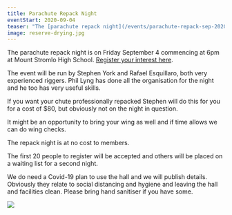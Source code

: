 ```yaml
---
title: Parachute Repack Night
eventStart: 2020-09-04
teaser: "The [parachute repack night](/events/parachute-repack-sep-2020) starts at 6pm on Friday September 4 at Mount Stromlo High School."
image: reserve-drying.jpg
---
```

The parachute repack night is on Friday September 4 commencing at 6pm at Mount Stromlo High School.
[Register your interest here](https://tinyurl.com/yxe78955).

The event will be run by Stephen York and Rafael Esquillaro, both very experienced riggers.
Phil Lyng has done all the organisation for the night and he too has very useful skills.

If you want your chute professionally repacked Stephen will do this for you for a cost of $80, but obviously not on the night in question.

It might be an opportunity to bring your wing as well and if time allows we can do wing checks.

The repack night is at no cost to members.

The first 20 people to register will be accepted and others will be placed on a waiting list for a second night.

We do need a Covid-19 plan to use the hall and we will publish details.
Obviously they relate to social distancing and hygiene and leaving the hall and facilities clean.
Please bring hand sanitiser if you have some.

![](/images/alex-reserve.jpg)
